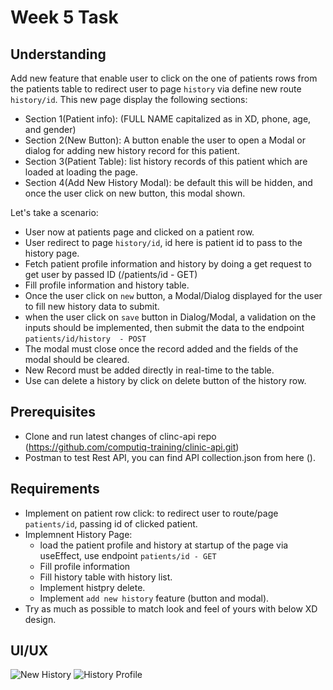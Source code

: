 # Week 5 Task
## Understanding
Add new feature that enable user to click on the one of patients rows from the patients table to redirect user to page `history` via define new route `history/id`.
This new page display the following sections:
- Section 1(Patient info): (FULL NAME capitalized as in XD, phone, age, and gender)
- Section 2(New Button): A button enable the user to open a Modal or dialog for adding new history record for this patient.
- Section 3(Patient Table): list history records of this patient which are loaded at loading the page.
- Section 4(Add New History Modal): be default this will be hidden, and once the user click on new button, this modal shown.



Let's take a scenario:
- User now at patients page and clicked on a patient row.
- User redirect to page `history/id`, id here is patient id to pass to the history page.
- Fetch patient profile information and history by doing a get request to get user by passed ID (/patients/id - GET)
- Fill profile information and history table.
- Once the user click on `new` button, a Modal/Dialog displayed for the user to fill new history data to submit.
- when the user click on `save` button in Dialog/Modal, a validation on the inputs should be implemented, then submit the data to the endpoint `patients/id/history  - POST`
- The modal must close once the record added and the fields of the modal should be cleared.
- New Record must be added directly in real-time to the table.
- Use can delete a history by click on delete button of the history row.
## Prerequisites
- Clone and run latest changes of clinc-api repo (https://github.com/computiq-training/clinic-api.git)
- Postman to test Rest API, you can find API collection.json from here ().

## Requirements
- Implement on patient row click: to redirect user to route/page `patients/id`, passing id of clicked patient.
- Implemnent History Page: 
  - load the patient profile and history at startup of the page via useEffect, use endpoint `patients/id - GET`
  - Fill profile information
  - Fill history table with history list.
  - Implement histpry delete.
  - Implement `add new history` feature (button and modal).
- Try as much as possible to match look and feel of yours with below XD design.

## UI/UX
![New History](https://user-images.githubusercontent.com/20383171/203422472-06e0a181-f70c-4950-bf5a-ef5f23372433.png)
![History Profile](https://user-images.githubusercontent.com/20383171/203422477-6540b000-831a-49d9-a7c6-36d8e515a1e7.png)
